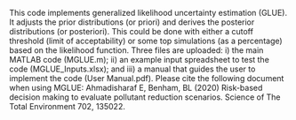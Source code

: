 This code implements generalized likelihood uncertainty estimation (GLUE). It adjusts the prior distributions (or priori) and derives the posterior distributions (or posteriori). This could be done with either a cutoff threshold (limit of acceptability) or some top simulations (as a percentage) based on the likelihood function.
Three files are uploaded: i) the main MATLAB code (MGLUE.m); ii) an example input spreadsheet to test the code (MGLUE_Inputs.xlsx); and iii) a manual that guides the user to implement the code (User Manual.pdf).
Please cite the following document when using MGLUE:
Ahmadisharaf E, Benham, BL (2020) Risk-based decision making to evaluate pollutant reduction scenarios. Science of The Total Environment 702, 135022.
